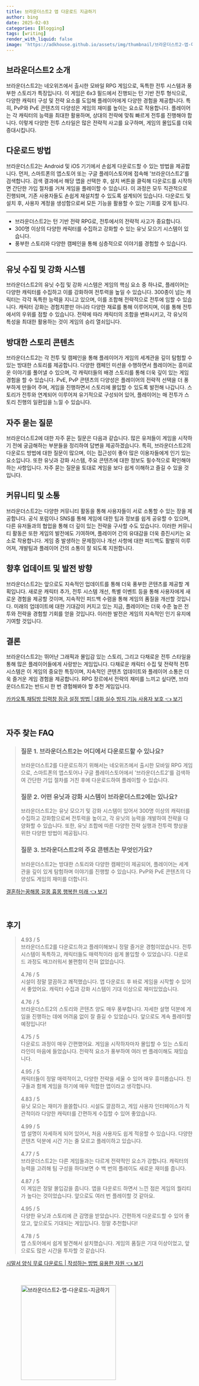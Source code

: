 ```yaml
---
title: 브라운더스트2 앱 다운로드 지금하기
author: bing
date: 2025-02-03
categories: [Blogging]
tags: [writing]
render_with_liquid: false
image: 'https://adkhouse.github.io/assets/img/thumbnail/브라운더스트2-앱-다운로드-지금하기.webp'
---
```



<h2 id='브라운더스트2_소개'>브라운더스트2 소개</h2>

<p>브라운더스트2는 네오위즈에서 출시한 모바일 RPG 게임으로, 독특한 전투 시스템과 풍부한 스토리가 특징입니다. 이 게임은 6x3 필드에서 진행되는 턴 기반 전투 형식으로, 다양한 캐릭터 구성 및 전략 요소를 도입해 플레이어에게 다양한 경험을 제공합니다. 특히, PvP와 PvE 콘텐츠의 다양성은 게임의 재미를 높이는 요소로 작용합니다. 플레이어는 각 캐릭터의 능력을 최대한 활용하며, 상대의 전략에 맞춰 빠르게 전투를 진행해야 합니다. 이렇게 다양한 전투 스타일은 많은 전략적 사고를 요구하며, 게임의 몰입도를 더욱 증대시킵니다.</p>

<h2 id='다운로드_방법'>다운로드 방법</h2>

<p>브라운더스트2는 Android 및 iOS 기기에서 손쉽게 다운로드할 수 있는 방법을 제공합니다. 먼저, 스마트폰의 앱스토어 또는 구글 플레이스토어에 접속해 '브라운더스트2'를 검색합니다. 검색 결과에서 해당 앱을 선택한 후, 설치 버튼을 클릭해 다운로드를 시작하면 간단한 가입 절차를 거쳐 게임을 플레이할 수 있습니다. 이 과정은 모두 직관적으로 진행되며, 기존 사용자들도 손쉽게 재설치할 수 있도록 설계되어 있습니다. 다운로드 및 설치 후, 사용자 계정을 생성함으로써 모든 기능을 활용할 수 있는 기회를 갖게 됩니다.</p>

<hr />

<ul>
    <li>브라운더스트2는 턴 기반 전략 RPG로, 전투에서의 전략적 사고가 중요합니다.</li>
    <li>300명 이상의 다양한 캐릭터를 수집하고 강화할 수 있는 유닛 모으기 시스템이 있습니다.</li>
    <li>풍부한 스토리와 다양한 캠페인을 통해 심층적으로 이야기를 경험할 수 있습니다.</li>
</ul>

<hr />

<h2 id='유닛_수집_및_강화'>유닛 수집 및 강화 시스템</h2>

<p>브라운더스트2의 유닛 수집 및 강화 시스템은 게임의 핵심 요소 중 하나로, 플레이어는 다양한 캐릭터를 수집하고 이를 강화하여 전투력을 높일 수 있습니다. 300종이 넘는 캐릭터는 각각 독특한 능력을 지니고 있으며, 이를 조합해 전략적으로 전투에 임할 수 있습니다. 캐릭터 강화는 경험치뿐만 아니라 다양한 재료를 통해 이루어지며, 이를 통해 전투에서의 우위를 점할 수 있습니다. 전략에 따라 캐릭터의 조합을 변화시키고, 각 유닛의 특성을 최대한 활용하는 것이 게임의 승리 열쇠입니다.</p>

<h2 id='스토리_콘텐츠'>방대한 스토리 콘텐츠</h2>

<p>브라운더스트2는 각 전투 및 캠페인을 통해 플레이어가 게임의 세계관을 깊이 탐험할 수 있는 방대한 스토리를 제공합니다. 다양한 캠페인 미션을 수행하면서 플레이어는 흥미로운 이야기를 풀어낼 수 있으며, 각 캐릭터들의 배경 스토리를 통해 더욱 깊이 있는 게임 경험을 할 수 있습니다. PvE, PvP 콘텐츠의 다양성은 플레이어의 전략적 선택을 더 풍부하게 만들어 주며, 게임을 진행하면서 스토리에 몰입할 수 있도록 발전해 나갑니다. 스토리가 전투와 연계되어 이루어져 유기적으로 구성되어 있어, 플레이어는 매 전투가 스토리 진행의 일환임을 느낄 수 있습니다.</p>

<h2 id='자주_묻는_질문'>자주 묻는 질문</h2>

<p>브라운더스트2에 대한 자주 묻는 질문은 다음과 같습니다. 많은 유저들이 게임을 시작하기 전에 궁금해하는 부분들을 정리하여 답변을 제공하겠습니다. 특히, 브라운더스트2의 다운로드 방법에 대한 질문이 많으며, 이는 접근성이 좋아 많은 이용자들에게 인기 있는 요소입니다. 또한 유닛과 강화 시스템, 주요 콘텐츠에 대한 정보도 필수적으로 확인해야 하는 사항입니다. 자주 묻는 질문을 토대로 게임을 보다 쉽게 이해하고 즐길 수 있을 것입니다.</p>

<h2 id='커뮤니티_및_소통'>커뮤니티 및 소통</h2>

<p>브라운더스트2는 다양한 커뮤니티 활동을 통해 사용자들이 서로 소통할 수 있는 장을 제공합니다. 공식 포럼이나 SNS를 통해 게임에 대한 팁과 정보를 쉽게 공유할 수 있으며, 다른 유저들과의 협업을 통해 더 깊이 있는 전략을 구사할 수도 있습니다. 이러한 커뮤니티 활동은 또한 게임의 발전에도 기여하며, 플레이어 간의 유대감을 더욱 증진시키는 요소로 작용합니다. 게임 중 발생하는 문제점이나 개선 사항에 대한 피드백도 활발히 이루어져, 개발팀과 플레이어 간의 소통이 잘 되도록 지원합니다.</p>

<h2 id='향후_업데이트'>향후 업데이트 및 발전 방향</h2>

<p>브라운더스트2는 앞으로도 지속적인 업데이트를 통해 더욱 풍부한 콘텐츠를 제공할 계획입니다. 새로운 캐릭터 추가, 전투 시스템 개선, 특별 이벤트 등을 통해 사용자에게 새로운 경험을 제공할 것이며, 지속적인 피드백 수렴을 통해 게임의 품질을 개선할 것입니다. 미래의 업데이트에 대한 기대감이 커지고 있는 지금, 플레이어는 더욱 수준 높은 전투와 전략을 경험할 기회를 얻을 것입니다. 이러한 발전은 게임의 지속적인 인기 유지에 기여할 것입니다.</p>

<h2 id='결론'>결론</h2>

<p>브라운더스트2는 뛰어난 그래픽과 몰입감 있는 스토리, 그리고 다채로운 전투 스타일을 통해 많은 플레이어들에게 사랑받는 게임입니다. 다채로운 캐릭터 수집 및 전략적 전투 시스템은 이 게임의 중요한 특징이며, 지속적인 콘텐츠 업데이트와 플레이어 소통은 더욱 즐거운 게임 경험을 제공합니다. RPG 장르에서 전략의 재미를 느끼고 싶다면, 브라운더스트2는 반드시 한 번 경험해봐야 할 추천 게임입니다.</p>


<p><a class="click-button" title="카카오톡 채팅방 입력창 잠금 설정 방법 | 대화 실수 방지 기능 사용자 보호" href="https://adkhouse.github.io/posts/%EC%B9%B4%EC%B9%B4%EC%98%A4%ED%86%A1-%EC%B1%84%ED%8C%85%EB%B0%A9-%EC%9E%85%EB%A0%A5%EC%B0%BD-%EC%9E%A0%EA%B8%88-%EC%84%A4%EC%A0%95-%EB%B0%A9%EB%B2%95-%EB%8C%80%ED%99%94-%EC%8B%A4%EC%88%98-%EB%B0%A9%EC%A7%80-%EA%B8%B0%EB%8A%A5-%EC%82%AC%EC%9A%A9%EC%9E%90-%EB%B3%B4%ED%98%B8/" rel="dofollow">카카오톡 채팅방 입력창 잠금 설정 방법 | 대화 실수 방지 기능 사용자 보호 👈 보기</a></p><br>
<h2 id='자주_찾는_FAQ'>자주 찾는 FAQ</h2>
<div itemscope="" itemtype="https://schema.org/FAQPage"> 
<blockquote> 
<div itemscope="" itemprop="mainEntity" itemtype="https://schema.org/Question"> 
<h3 itemprop="name">질문 1. 브라운더스트2는 어디에서 다운로드할 수 있나요?</h3> 
<div itemscope="" itemprop="acceptedAnswer" itemtype="https://schema.org/Answer"> 
<span itemprop="text"> 
<p>브라운더스트2를 다운로드하기 위해서는 네오위즈에서 출시한 모바일 RPG 게임으로, 스마트폰의 앱스토어나 구글 플레이스토어에서 '브라운더스트2'를 검색하여 간단한 가입 절차를 거친 후에 다운로드하여 플레이할 수 있습니다.</p> 
</span> 
</div> 
</div> 
<div itemscope="" itemprop="mainEntity" itemtype="https://schema.org/Question"> 
<h3 itemprop="name">질문 2. 어떤 유닛과 강화 시스템이 브라운더스트2에는 있나요?</h3> 
<div itemscope="" itemprop="acceptedAnswer" itemtype="https://schema.org/Answer"> 
<span itemprop="text"> 
<p>브라운더스트2는 유닛 모으기 및 강화 시스템이 있어서 300명 이상의 캐릭터를 수집하고 강화함으로써 전투력을 높이고, 각 유닛의 능력을 개발하여 전략을 다양화할 수 있습니다. 또한, 유닛 조합에 따른 다양한 전략 실행과 전투력 향상을 위한 다양한 방법이 제공됩니다.</p> 
</span> 
</div> 
</div> 
<div itemscope="" itemprop="mainEntity" itemtype="https://schema.org/Question"> 
<h3 itemprop="name">질문 3. 브라운더스트2의 주요 콘텐츠는 무엇인가요?</h3> 
<div itemscope="" itemprop="acceptedAnswer" itemtype="https://schema.org/Answer"> 
<span itemprop="text"> 
<p>브라운더스트2는 방대한 스토리와 다양한 캠페인이 제공되어, 플레이어는 세계관을 깊이 있게 탐험하며 이야기를 진행할 수 있습니다. PvP와 PvE 콘텐츠의 다양성도 게임의 재미를 더합니다.</p> 
</span> 
</div> 
</div> 
</blockquote> 
</div>
<p><a class="click-button" title="결혼하는꿈해몽 길몽 흉몽 행복한 미래" href="https://adkhouse.github.io/posts/%EA%B2%B0%ED%98%BC%ED%95%98%EB%8A%94%EA%BF%88%ED%95%B4%EB%AA%BD-%EA%B8%B8%EB%AA%BD-%ED%9D%89%EB%AA%BD-%ED%96%89%EB%B3%B5%ED%95%9C-%EB%AF%B8%EB%9E%98/" rel="dofollow">결혼하는꿈해몽 길몽 흉몽 행복한 미래 👈 보기</a></p><br>
<h2 id='후기'>후기</h2>
<div itemscope itemtype="https://schema.org/Product">
  <blockquote>
  <div itemprop="review" itemscope itemtype="https://schema.org/Review">
      <div itemprop="reviewRating" itemscope itemtype="https://schema.org/Rating"> <span itemprop="ratingValue">4.93</span> / <span itemprop="bestRating">5</span> </div>
      <span itemprop="reviewBody">브라운더스트2를 다운로드하고 플레이해보니 정말 즐거운 경험이었습니다. 전투 시스템이 독특하고, 캐릭터들도 매력적이라 쉽게 몰입할 수 있었습니다. 다운로드 과정도 매끄러워서 불편함이 전혀 없었습니다.</span>
  </div>
  <br>
  <div itemprop="review" itemscope itemtype="https://schema.org/Review">
      <div itemprop="reviewRating" itemscope itemtype="https://schema.org/Rating"> <span itemprop="ratingValue">4.76</span> / <span itemprop="bestRating">5</span> </div>
      <span itemprop="reviewBody">시설이 정말 깔끔하고 쾌적했습니다. 앱 다운로드 후 바로 게임을 시작할 수 있어서 좋았어요. 캐릭터 수집과 강화 시스템이 기대 이상으로 재미있었습니다.</span>
  </div>
  <br>
  <div itemprop="review" itemscope itemtype="https://schema.org/Review">
      <div itemprop="reviewRating" itemscope itemtype="https://schema.org/Rating"> <span itemprop="ratingValue">4.76</span> / <span itemprop="bestRating">5</span> </div>
      <span itemprop="reviewBody">브라운더스트2의 스토리와 콘텐츠 양도 매우 풍부합니다. 자세한 설명 덕분에 게임을 진행하는 데에 어려움 없이 잘 즐길 수 있었습니다. 앞으로도 계속 플레이할 예정입니다!</span>
  </div>
  <br>
  <div itemprop="review" itemscope itemtype="https://schema.org/Review">
      <div itemprop="reviewRating" itemscope itemtype="https://schema.org/Rating"> <span itemprop="ratingValue">4.75</span> / <span itemprop="bestRating">5</span> </div>
      <span itemprop="reviewBody">다운로드 과정이 매우 간편했어요. 게임을 시작하자마자 몰입할 수 있는 스토리라인이 마음에 들었습니다. 전략적 요소가 풍부하여 여러 번 플레이해도 재밌습니다.</span>
  </div>
  <br>
  <div itemprop="review" itemscope itemtype="https://schema.org/Review">
      <div itemprop="reviewRating" itemscope itemtype="https://schema.org/Rating"> <span itemprop="ratingValue">4.95</span> / <span itemprop="bestRating">5</span> </div>
      <span itemprop="reviewBody">캐릭터들이 정말 매력적이고, 다양한 전략을 세울 수 있어 매우 흥미롭습니다. 친구들과 함께 게임을 하기에 매우 적합한 앱이라고 생각합니다.</span>
  </div>
  <br>
  <div itemprop="review" itemscope itemtype="https://schema.org/Review">
      <div itemprop="reviewRating" itemscope itemtype="https://schema.org/Rating"> <span itemprop="ratingValue">4.83</span> / <span itemprop="bestRating">5</span> </div>
      <span itemprop="reviewBody">유닛 모으는 재미가 쏠쏠합니다. 시설도 깔끔하고, 게임 사용자 인터페이스가 직관적이라 다양한 캐릭터를 간편하게 수집할 수 있어 좋았습니다.</span>
  </div>
  <br>
  <div itemprop="review" itemscope itemtype="https://schema.org/Review">
      <div itemprop="reviewRating" itemscope itemtype="https://schema.org/Rating"> <span itemprop="ratingValue">4.99</span> / <span itemprop="bestRating">5</span> </div>
      <span itemprop="reviewBody">앱 설명이 자세하게 되어 있어서, 처음 사용자도 쉽게 적응할 수 있습니다. 다양한 콘텐츠 덕분에 시간 가는 줄 모르고 플레이하고 있습니다.</span>
  </div>
  <br>
  <div itemprop="review" itemscope itemtype="https://schema.org/Review">
      <div itemprop="reviewRating" itemscope itemtype="https://schema.org/Rating"> <span itemprop="ratingValue">4.77</span> / <span itemprop="bestRating">5</span> </div>
      <span itemprop="reviewBody">브라운더스트2는 다른 게임들과는 다르게 전략적인 요소가 강합니다. 캐릭터의 능력을 고려해 팀 구성을 하다보면 수 백 번의 플레이도 새로운 재미를 줍니다.</span>
  </div>
  <br>
  <div itemprop="review" itemscope itemtype="https://schema.org/Review">
      <div itemprop="reviewRating" itemscope itemtype="https://schema.org/Rating"> <span itemprop="ratingValue">4.87</span> / <span itemprop="bestRating">5</span> </div>
      <span itemprop="reviewBody">이 게임은 정말 몰입감을 줍니다. 앱을 다운로드 하면서 느낀 점은 게임의 퀄리티가 높다는 것이었습니다. 앞으로도 여러 번 플레이할 것 같아요.</span>
  </div>
  <br>
  <div itemprop="review" itemscope itemtype="https://schema.org/Review">
      <div itemprop="reviewRating" itemscope itemtype="https://schema.org/Rating"> <span itemprop="ratingValue">4.95</span> / <span itemprop="bestRating">5</span> </div>
      <span itemprop="reviewBody">다양한 유닛과 스토리에 큰 감명을 받았습니다. 간편하게 다운로드할 수 있어 좋았고, 앞으로도 기대되는 게임입니다. 정말 추천합니다!</span>
  </div>
  <br>
  <div itemprop="review" itemscope itemtype="https://schema.org/Review">
      <div itemprop="reviewRating" itemscope itemtype="https://schema.org/Rating"> <span itemprop="ratingValue">4.78</span> / <span itemprop="bestRating">5</span> </div>
      <span itemprop="reviewBody">앱 스토어에서 쉽게 발견해서 설치했습니다. 게임의 품질은 기대 이상이었고, 앞으로도 많은 시간을 투자할 것 같습니다.</span>
  </div>
  </blockquote>
</div>
<p><a class="click-button" title="시말서 양식 무료 다운로드 | 작성하는 방법 유용한 자원" href="https://adkhouse.github.io/posts/%EC%8B%9C%EB%A7%90%EC%84%9C-%EC%96%91%EC%8B%9D-%EB%AC%B4%EB%A3%8C-%EB%8B%A4%EC%9A%B4%EB%A1%9C%EB%93%9C-%EC%9E%91%EC%84%B1%ED%95%98%EB%8A%94-%EB%B0%A9%EB%B2%95-%EC%9C%A0%EC%9A%A9%ED%95%9C-%EC%9E%90%EC%9B%90/" rel="dofollow">시말서 양식 무료 다운로드 | 작성하는 방법 유용한 자원 👈 보기</a></p><br>
<figure class="image"><img src="https://adkhouse.github.io/assets/img/thumbnail/브라운더스트2-앱-다운로드-지금하기.webp" alt="브라운더스트2-앱-다운로드-지금하기" width="256" height="256"></figure>